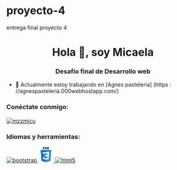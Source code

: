 # proyecto-4
entrega final proyecto 4
<h1 align = "center"> Hola 👋, soy Micaela </h1>
<h3 align = "center"> Desafío final de Desarrollo web </h3>

- 🔭 Actualmente estoy trabajando en [Agnes pasteleria] (https : //agnespasteleria.000webhostapp.com/)

<h3 align = "left"> Conéctate conmigo: </h3>
<p align = "left">
<a href = "https://twitter.com/mzzmicu" target = "blank"> <img align = "center" src = "https://raw.githubusercontent.com/rahuldkjain/github-profile-readme-generator/master/src/images/icons/Social/twitter.svg" alt = "mzzmicu" height = "30" width = "40" /> </a>
</p>

<h3 align = "left"> Idiomas y herramientas: </h3>
<p align = "left"> <a href="https://getbootstrap.com" target="_blank"> <img src = "https://raw.githubusercontent.com/devicons/devicon/master/icons/ bootstrap / bootstrap-plain-wordmark.svg "alt =" bootstrap "width =" 40 "height =" 40 "/> </a> <a href =" https://www.w3schools.com/css/ "objetivo = "_ blank"> <img src = "https://raw.githubusercontent.com/devicons/devicon/master/icons/css3/css3-original-wordmark.svg" alt = "css3" width = "40" height = "40" /> </a> <a href="https://www.w3.org/html/" target="_blank"> <img src = "https: //raw.githubusercontent.com / devicons / devicon / master / icons / html5 / html5-original-wordmark.svg "alt =" html5 "width =" 40 "height =" 40 "/> </a> </p>

